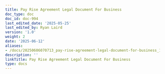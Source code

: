 ```yaml
---
title: Pay Rise Agreement Legal Document For Business
doc_type: doc
doc_id: doc-994
last_edited_date: '2025-05-25'
last_edited_by: Ryan Laird
version: '1.0'
weight: 2
date: '2025-06-12'
aliases:
- /docs/20250606070713_pay-rise-agreement-legal-document-for-business_1_1/
description: ''
linkTitle: Pay Rise Agreement Legal Document For Business
type: docs
---
```


